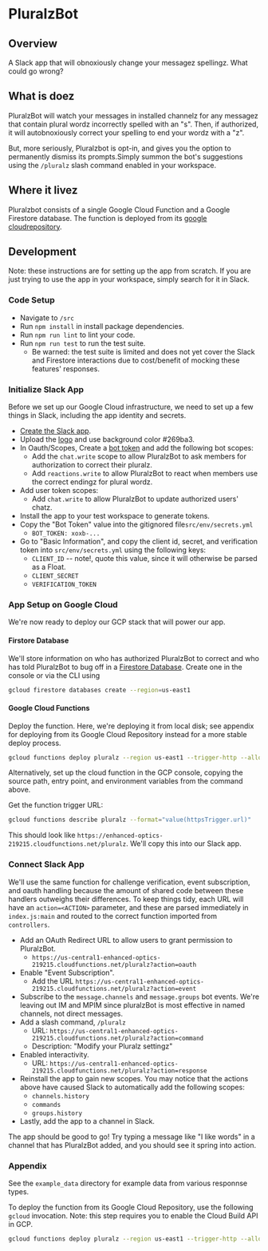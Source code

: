 # PluralzBot

## Overview

A Slack app that will obnoxiously change your messagez spellingz. What could go wrong?

## What is doez

PluralzBot will watch your messages in installed channelz for any messagez that contain plural wordz incorrectly spelled with an "s". Then, if authorized, it will autobnoxiously correct your spelling to end your wordz with a "z".

But, more seriously, Pluralzbot is opt-in, and  gives you the option to permanently dismiss its prompts.Simply summon the bot's suggestions  using the `/pluralz` slash command enabled in your workspace.

## Where it livez

Pluralzbot consists of a single Google Cloud Function and a Google Firestore database. The function is deployed from its [google cloudrepository](https://source.developers.google.com/p/enhanced-optics-219215/r/pluralz).

## Development

Note: these instructions are for setting up the app from scratch. If you are just trying to use the app in your workspace, simply search for it in Slack.

### Code Setup

* Navigate to `/src`
* Run `npm install` in install package dependencies.
* Run `npm run lint` to lint your code.
* Run `npm run test` to run the test suite.
  * Be warned: the test suite is limited and does not yet cover the Slack and Firestore interactions due to cost/benefit of mocking these features' responses.

### Initialize Slack App

Before we set up our Google Cloud infrastructure, we need to set up a few things in Slack, including the app identity and secrets.

* [Create the Slack app](https://api.slack.com/apps).
* Upload the [logo](./assets/logo.png) and use background color #269ba3.
* In Oauth/Scopes, Create a [bot token](https://api.slack.com/bot-users) and add the following bot scopes:
  * Add the `chat.write` scope to allow PluralzBot to ask members for authorization to correct their pluralz.
  * Add `reactions.write` to allow PluralzBot to react when members use the correct endingz for plural wordz.
* Add user token scopes:
  * Add `chat.write` to allow PluralzBot to update authorized users' chatz.
* Install the app to your test workspace to generate tokens.
* Copy the "Bot Token" value into the gitignored file`src/env/secrets.yml`
  * `BOT_TOKEN: xoxb-...`
* Go to "Basic Information", and copy the client id, secret, and verification token into `src/env/secrets.yml` using the following keys:
  * `CLIENT_ID` -- note!, quote this value, since it will otherwise be parsed as a Float.
  * `CLIENT_SECRET`
  * `VERIFICATION_TOKEN`

### App Setup on Google Cloud

We're now ready to deploy our GCP stack that will power our app.

#### Firstore Database

We'll store information on who has authorized PluralzBot to correct and who has told PluralzBot to bug off in a [Firestore Database](https://cloud.google.com/firestore). Create one in the console or via the CLI using

```sh
gcloud firestore databases create --region=us-east1
```

#### Google Cloud Functions

Deploy the function. Here, we're deploying it from local disk; see appendix for deploying from its Google Cloud Repository instead for a more stable deploy process.

```sh
gcloud functions deploy pluralz --region us-east1 --trigger-http --allow-unauthenticated --runtime nodejs14 --source . --entry-point main --env-vars-file ./env/secrets.yml
```

Alternatively, set up the cloud function in the GCP console, copying the source path, entry point, and environment variables from the command above.

Get the function trigger URL:

```sh
gcloud functions describe pluralz --format="value(httpsTrigger.url)"
```

This should look like `https://enhanced-optics-219215.cloudfunctions.net/pluralz`. We'll copy this into our Slack app.

### Connect Slack App

We'll use the same function for challenge verification, event subscription, and oauth handling because the amount of shared code between these handlers outweighs their differences. To keep things tidy, each URL will have an `action=<ACTION>` parameter, and these are parsed immediately in `index.js:main` and routed to the correct function imported from `controllers`.

* Add an OAuth Redirect URL to allow users to grant permission to PluralzBot.
  * `https://us-central1-enhanced-optics-219215.cloudfunctions.net/pluralz?action=oauth`
* Enable "Event Subscription".
  * Add the URL `https://us-central1-enhanced-optics-219215.cloudfunctions.net/pluralz?action=event`
* Subscribe to the `message.channels` and `message.groups` bot events. We're leaving out IM and MPIM since pluralzBot is most effective in named channels, not direct messages.
* Add a slash command, `/pluralz`
  * URL: `https://us-central1-enhanced-optics-219215.cloudfunctions.net/pluralz?action=command`
  * Description: "Modify your Pluralz settingz"
* Enabled interactivity.
  * URL: `https://us-central1-enhanced-optics-219215.cloudfunctions.net/pluralz?action=response`
* Reinstall the app to gain new scopes. You may notice that the actions above have caused Slack to automatically add the following scopes:
  * `channels.history`
  * `commands`
  * `groups.history`
* Lastly, add the app to a channel in Slack.

The app should be good to go! Try typing a message like "I like words" in a channel that has PluralzBot added, and you should see it spring into action.

### Appendix

See the `example_data` directory for example data from various responnse types.

To deploy the function from its Google Cloud Repository, use the following `gcloud` invocation. Note: this step requires you to enable the Cloud Build API in GCP.

```sh
gcloud functions deploy pluralz --region us-east1 --trigger-http --allow-unauthenticated --runtime nodejs14 --source https://source.developers.google.com/projects/enhanced-optics-219215/repos/pluralz/moveable-aliases/master/paths/src/ --entry-point main --env-vars-file ./env/secrets.yml
```
